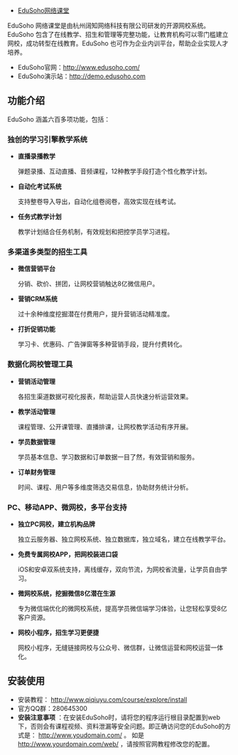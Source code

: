 - [EduSoho网络课堂](https://github.com/edusoho/edusoho)



EduSoho 网络课堂是由杭州阔知网络科技有限公司研发的开源网校系统。EduSoho 包含了在线教学、招生和管理等完整功能，让教育机构可以零门槛建立网校，成功转型在线教育。EduSoho 也可作为企业内训平台，帮助企业实现人才培养。

- EduSoho官网：http://www.edusoho.com/
- EduSoho演示站：http://demo.edusoho.com

## 

## 功能介绍

EduSoho 涵盖六百多项功能，包括：

### 

### 独创的学习引擎教学系统

- **直播录播教学**

  弹题录播、互动直播、音频课程，12种教学手段打造个性化教学计划。

- **自动化考试系统**

  支持整卷导入导出，自动化组卷阅卷，高效实现在线考试。

- **任务式教学计划**

  教学计划结合任务机制，有效规划和把控学员学习进程。

### 

### 多渠道多类型的招生工具

- **微信营销平台**

  分销、砍价、拼团，让网校营销触达8亿微信用户。

- **营销CRM系统**

  过十余种维度挖掘潜在付费用户，提升营销活动精准度。

- **打折促销功能**

  学习卡、优惠码、广告弹窗等多种营销手段，提升付费转化。

### 

### 数据化网校管理工具

- **营销活动管理**

  各招生渠道数据可视化报表，帮助运营人员快速分析运营效果。

- **教学活动管理**

  课程管理、公开课管理、直播排课，让网校教学活动有序开展。

- **学员数据管理**

  学员基本信息、学习数据和订单数据一目了然，有效营销和服务。

- **订单财务管理**

  时间、课程、用户等多维度筛选交易信息，协助财务统计分析。

### 

### PC、移动APP、微网校，多平台支持

- **独立PC网校，建立机构品牌**

  独立云服务器、独立网校系统、独立数据库，独立域名，建立在线教学平台。

- **免费专属网校APP，把网校装进口袋**

  iOS和安卓双系统支持，离线缓存，双向节流，为网校省流量，让学员自由学习。

- **微网校系统，挖掘微信8亿潜在生源**

  专为微信端优化的微网校系统，提高学员微信端学习体验，让您轻松享受8亿客户资源。

- **网校小程序，招生学习更便捷**

  网校小程序，无缝链接网校与公众号、微信群，让微信运营和网校运营一体化。

## 

## 安装使用

- 安装教程： http://www.qiqiuyu.com/course/explore/install
- 官方QQ群：280645300
- **安装注意事项** ：在安装EduSoho时，请将您的程序运行根目录配置到web下，否则会有课程视频、资料泄漏等安全问题。即正确访问您的EduSoho的方式是： http://www.youdomain.com/ 。 如是 http://www.yourdomain.com/web/ ，请按照官网教程修改您的配置。